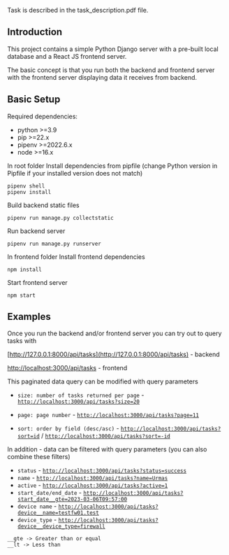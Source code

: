 Task is described in the task_description.pdf file.

## Introduction

This project contains a simple Python Django server with a pre-built local database and a React JS frontend server.

The basic concept is that you run both the backend and frontend server with the frontend server displaying 
data it receives from backend.

## Basic Setup

Required dependencies:
 - python >=3.9
 - pip >=22.x
 - pipenv >=2022.6.x
 - node >=16.x

In root folder
Install dependencies from pipfile (change Python version in Pipfile if your installed version does not match)
```
pipenv shell
pipenv install
```

Build backend static files

`pipenv run manage.py collectstatic`

Run backend server

`pipenv run manage.py runserver`

In frontend folder
Install frontend dependencies

`npm install`

Start frontend server

`npm start`

## Examples


Once you run the backend and/or frontend server you can try out to query tasks with 

[http://127.0.0.1:8000/api/tasks](http://127.0.0.1:8000/api/tasks) - backend

[http://localhost:3000/api/tasks](http://localhost:3000/api/tasks) - frontend


This paginated data query can be modified with query parameters 

 - `size: number of tasks returned per page` - [`http://localhost:3000/api/tasks?size=20`](http://localhost:3000/api/tasks?size=20)

 - `page: page number` - [`http://localhost:3000/api/tasks?page=11`](http://localhost:3000/api/tasks?page=11)

 - `sort: order by field (desc/asc)` - [`http://localhost:3000/api/tasks?sort=id`](http://localhost:3000/api/tasks?sort=id) / [`http://localhost:3000/api/tasks?sort=-id`](http://localhost:3000/api/tasks?sort=-id)

In addition - data can be filtered with query parameters (you can also combine these filters)

 - `status` - [`http://localhost:3000/api/tasks?status=success`](http://localhost:3000/api/tasks?status=success)
 - `name` - [`http://localhost:3000/api/tasks?name=Urmas`](http://localhost:3000/api/tasks?name=Urmas)
 - `active` - [`http://localhost:3000/api/tasks?active=1`](http://localhost:3000/api/tasks?active=1)
 - `start_date/end_date` - [`http://localhost:3000/api/tasks?start_date__gte=2023-03-06T09:57:00`](http://localhost:3000/api/tasks?start_date__gte=2023-03-06T09:57:00)
 - `device name` - [`http://localhost:3000/api/tasks?device__name=testfw01.test`](http://localhost:3000/api/tasks?device__name=testfw01.test)
 - `device_type` - [`http://localhost:3000/api/tasks?device__device_type=firewall`](http://localhost:3000/api/tasks?device__device_type=firewall)
```
__gte -> Greater than or equal
__lt -> Less than
```
